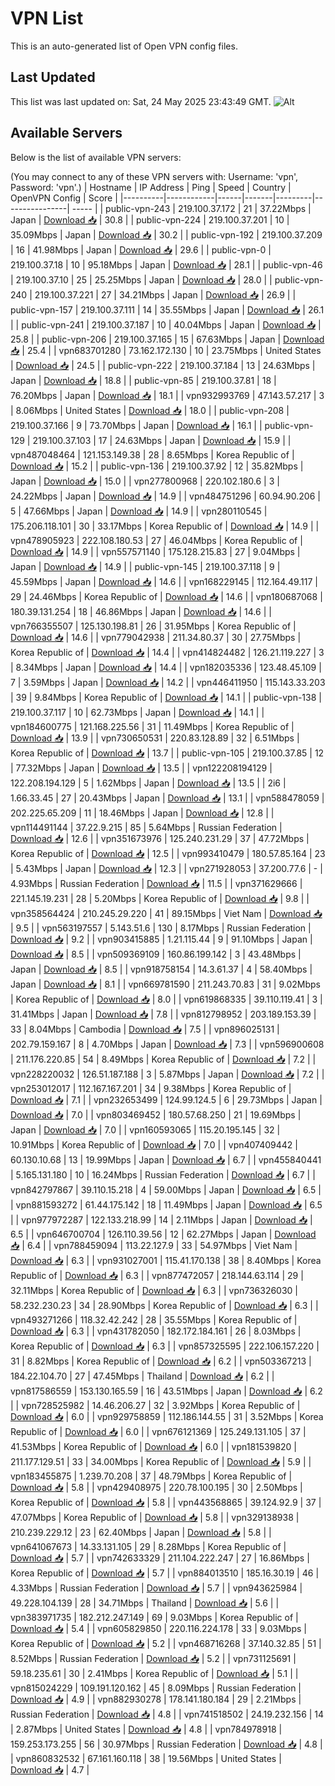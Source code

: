 # VPN List

This is an auto-generated list of Open VPN config files.

## Last Updated

This list was last updated on: Sat, 24 May 2025 23:43:49 GMT.
![Alt](https://repobeats.axiom.co/api/embed/186b98318ef1479477931607c1ad7d823f12451f.svg "Repobeats analytics image")

## Available Servers

Below is the list of available VPN servers:

(You may connect to any of these VPN servers with: Username: 'vpn', Password: 'vpn'.)
| Hostname | IP Address | Ping | Speed | Country | OpenVPN Config | Score |
|----------|------------|------|-------|---------|----------------| ----- |
| public-vpn-243 | 219.100.37.172 | 21 | 37.22Mbps | Japan | [Download 📥](./configs/server_0_JP.ovpn) | 30.8 |
| public-vpn-224 | 219.100.37.201 | 10 | 35.09Mbps | Japan | [Download 📥](./configs/server_1_JP.ovpn) | 30.2 |
| public-vpn-192 | 219.100.37.209 | 16 | 41.98Mbps | Japan | [Download 📥](./configs/server_2_JP.ovpn) | 29.6 |
| public-vpn-0 | 219.100.37.18 | 10 | 95.18Mbps | Japan | [Download 📥](./configs/server_3_JP.ovpn) | 28.1 |
| public-vpn-46 | 219.100.37.10 | 25 | 25.25Mbps | Japan | [Download 📥](./configs/server_4_JP.ovpn) | 28.0 |
| public-vpn-240 | 219.100.37.221 | 27 | 34.21Mbps | Japan | [Download 📥](./configs/server_5_JP.ovpn) | 26.9 |
| public-vpn-157 | 219.100.37.111 | 14 | 35.55Mbps | Japan | [Download 📥](./configs/server_6_JP.ovpn) | 26.1 |
| public-vpn-241 | 219.100.37.187 | 10 | 40.04Mbps | Japan | [Download 📥](./configs/server_7_JP.ovpn) | 25.8 |
| public-vpn-206 | 219.100.37.165 | 15 | 67.63Mbps | Japan | [Download 📥](./configs/server_8_JP.ovpn) | 25.4 |
| vpn683701280 | 73.162.172.130 | 10 | 23.75Mbps | United States | [Download 📥](./configs/server_9_US.ovpn) | 24.5 |
| public-vpn-222 | 219.100.37.184 | 13 | 24.63Mbps | Japan | [Download 📥](./configs/server_10_JP.ovpn) | 18.8 |
| public-vpn-85 | 219.100.37.81 | 18 | 76.20Mbps | Japan | [Download 📥](./configs/server_11_JP.ovpn) | 18.1 |
| vpn932993769 | 47.143.57.217 | 3 | 8.06Mbps | United States | [Download 📥](./configs/server_12_US.ovpn) | 18.0 |
| public-vpn-208 | 219.100.37.166 | 9 | 73.70Mbps | Japan | [Download 📥](./configs/server_13_JP.ovpn) | 16.1 |
| public-vpn-129 | 219.100.37.103 | 17 | 24.63Mbps | Japan | [Download 📥](./configs/server_14_JP.ovpn) | 15.9 |
| vpn487048464 | 121.153.149.38 | 28 | 8.65Mbps | Korea Republic of | [Download 📥](./configs/server_15_KR.ovpn) | 15.2 |
| public-vpn-136 | 219.100.37.92 | 12 | 35.82Mbps | Japan | [Download 📥](./configs/server_16_JP.ovpn) | 15.0 |
| vpn277800968 | 220.102.180.6 | 3 | 24.22Mbps | Japan | [Download 📥](./configs/server_17_JP.ovpn) | 14.9 |
| vpn484751296 | 60.94.90.206 | 5 | 47.66Mbps | Japan | [Download 📥](./configs/server_18_JP.ovpn) | 14.9 |
| vpn280110545 | 175.206.118.101 | 30 | 33.17Mbps | Korea Republic of | [Download 📥](./configs/server_19_KR.ovpn) | 14.9 |
| vpn478905923 | 222.108.180.53 | 27 | 46.04Mbps | Korea Republic of | [Download 📥](./configs/server_20_KR.ovpn) | 14.9 |
| vpn557571140 | 175.128.215.83 | 27 | 9.04Mbps | Japan | [Download 📥](./configs/server_21_JP.ovpn) | 14.9 |
| public-vpn-145 | 219.100.37.118 | 9 | 45.59Mbps | Japan | [Download 📥](./configs/server_22_JP.ovpn) | 14.6 |
| vpn168229145 | 112.164.49.117 | 29 | 24.46Mbps | Korea Republic of | [Download 📥](./configs/server_23_KR.ovpn) | 14.6 |
| vpn180687068 | 180.39.131.254 | 18 | 46.86Mbps | Japan | [Download 📥](./configs/server_24_JP.ovpn) | 14.6 |
| vpn766355507 | 125.130.198.81 | 26 | 31.95Mbps | Korea Republic of | [Download 📥](./configs/server_25_KR.ovpn) | 14.6 |
| vpn779042938 | 211.34.80.37 | 30 | 27.75Mbps | Korea Republic of | [Download 📥](./configs/server_26_KR.ovpn) | 14.4 |
| vpn414824482 | 126.21.119.227 | 3 | 8.34Mbps | Japan | [Download 📥](./configs/server_27_JP.ovpn) | 14.4 |
| vpn182035336 | 123.48.45.109 | 7 | 3.59Mbps | Japan | [Download 📥](./configs/server_28_JP.ovpn) | 14.2 |
| vpn446411950 | 115.143.33.203 | 39 | 9.84Mbps | Korea Republic of | [Download 📥](./configs/server_29_KR.ovpn) | 14.1 |
| public-vpn-138 | 219.100.37.117 | 10 | 62.73Mbps | Japan | [Download 📥](./configs/server_30_JP.ovpn) | 14.1 |
| vpn184600775 | 121.168.225.56 | 31 | 11.49Mbps | Korea Republic of | [Download 📥](./configs/server_31_KR.ovpn) | 13.9 |
| vpn730650531 | 220.83.128.89 | 32 | 6.51Mbps | Korea Republic of | [Download 📥](./configs/server_32_KR.ovpn) | 13.7 |
| public-vpn-105 | 219.100.37.85 | 12 | 77.32Mbps | Japan | [Download 📥](./configs/server_33_JP.ovpn) | 13.5 |
| vpn122208194129 | 122.208.194.129 | 5 | 1.62Mbps | Japan | [Download 📥](./configs/server_34_JP.ovpn) | 13.5 |
| 2i6 | 1.66.33.45 | 27 | 20.43Mbps | Japan | [Download 📥](./configs/server_35_JP.ovpn) | 13.1 |
| vpn588478059 | 202.225.65.209 | 11 | 18.46Mbps | Japan | [Download 📥](./configs/server_36_JP.ovpn) | 12.8 |
| vpn114491144 | 37.22.9.215 | 85 | 5.64Mbps | Russian Federation | [Download 📥](./configs/server_37_RU.ovpn) | 12.6 |
| vpn351673976 | 125.240.231.29 | 37 | 47.72Mbps | Korea Republic of | [Download 📥](./configs/server_38_KR.ovpn) | 12.5 |
| vpn993410479 | 180.57.85.164 | 23 | 5.43Mbps | Japan | [Download 📥](./configs/server_39_JP.ovpn) | 12.3 |
| vpn271928053 | 37.200.77.6 | - | 4.93Mbps | Russian Federation | [Download 📥](./configs/server_40_RU.ovpn) | 11.5 |
| vpn371629666 | 221.145.19.231 | 28 | 5.20Mbps | Korea Republic of | [Download 📥](./configs/server_41_KR.ovpn) | 9.8 |
| vpn358564424 | 210.245.29.220 | 41 | 89.15Mbps | Viet Nam | [Download 📥](./configs/server_42_VN.ovpn) | 9.5 |
| vpn563197557 | 5.143.51.6 | 130 | 8.17Mbps | Russian Federation | [Download 📥](./configs/server_43_RU.ovpn) | 9.2 |
| vpn903415885 | 1.21.115.44 | 9 | 91.10Mbps | Japan | [Download 📥](./configs/server_44_JP.ovpn) | 8.5 |
| vpn509369109 | 160.86.199.142 | 3 | 43.48Mbps | Japan | [Download 📥](./configs/server_45_JP.ovpn) | 8.5 |
| vpn918758154 | 14.3.61.37 | 4 | 58.40Mbps | Japan | [Download 📥](./configs/server_46_JP.ovpn) | 8.1 |
| vpn669781590 | 211.243.70.83 | 31 | 9.02Mbps | Korea Republic of | [Download 📥](./configs/server_47_KR.ovpn) | 8.0 |
| vpn619868335 | 39.110.119.41 | 3 | 31.41Mbps | Japan | [Download 📥](./configs/server_48_JP.ovpn) | 7.8 |
| vpn812798952 | 203.189.153.39 | 33 | 8.04Mbps | Cambodia | [Download 📥](./configs/server_49_KH.ovpn) | 7.5 |
| vpn896025131 | 202.79.159.167 | 8 | 4.70Mbps | Japan | [Download 📥](./configs/server_50_JP.ovpn) | 7.3 |
| vpn596900608 | 211.176.220.85 | 54 | 8.49Mbps | Korea Republic of | [Download 📥](./configs/server_51_KR.ovpn) | 7.2 |
| vpn228220032 | 126.51.187.188 | 3 | 5.87Mbps | Japan | [Download 📥](./configs/server_52_JP.ovpn) | 7.2 |
| vpn253012017 | 112.167.167.201 | 34 | 9.38Mbps | Korea Republic of | [Download 📥](./configs/server_53_KR.ovpn) | 7.1 |
| vpn232653499 | 124.99.124.5 | 6 | 29.73Mbps | Japan | [Download 📥](./configs/server_54_JP.ovpn) | 7.0 |
| vpn803469452 | 180.57.68.250 | 21 | 19.69Mbps | Japan | [Download 📥](./configs/server_55_JP.ovpn) | 7.0 |
| vpn160593065 | 115.20.195.145 | 32 | 10.91Mbps | Korea Republic of | [Download 📥](./configs/server_56_KR.ovpn) | 7.0 |
| vpn407409442 | 60.130.10.68 | 13 | 19.99Mbps | Japan | [Download 📥](./configs/server_57_JP.ovpn) | 6.7 |
| vpn455840441 | 5.165.131.180 | 10 | 16.24Mbps | Russian Federation | [Download 📥](./configs/server_58_RU.ovpn) | 6.7 |
| vpn842797867 | 39.110.15.218 | 4 | 59.00Mbps | Japan | [Download 📥](./configs/server_59_JP.ovpn) | 6.5 |
| vpn881593272 | 61.44.175.142 | 18 | 11.49Mbps | Japan | [Download 📥](./configs/server_60_JP.ovpn) | 6.5 |
| vpn977972287 | 122.133.218.99 | 14 | 2.11Mbps | Japan | [Download 📥](./configs/server_61_JP.ovpn) | 6.5 |
| vpn646700704 | 126.110.39.56 | 12 | 62.27Mbps | Japan | [Download 📥](./configs/server_62_JP.ovpn) | 6.4 |
| vpn788459094 | 113.22.127.9 | 33 | 54.97Mbps | Viet Nam | [Download 📥](./configs/server_63_VN.ovpn) | 6.3 |
| vpn931027001 | 115.41.170.138 | 38 | 8.40Mbps | Korea Republic of | [Download 📥](./configs/server_64_KR.ovpn) | 6.3 |
| vpn877472057 | 218.144.63.114 | 29 | 32.11Mbps | Korea Republic of | [Download 📥](./configs/server_65_KR.ovpn) | 6.3 |
| vpn736326030 | 58.232.230.23 | 34 | 28.90Mbps | Korea Republic of | [Download 📥](./configs/server_66_KR.ovpn) | 6.3 |
| vpn493271266 | 118.32.42.242 | 28 | 35.55Mbps | Korea Republic of | [Download 📥](./configs/server_67_KR.ovpn) | 6.3 |
| vpn431782050 | 182.172.184.161 | 26 | 8.03Mbps | Korea Republic of | [Download 📥](./configs/server_68_KR.ovpn) | 6.3 |
| vpn857325595 | 222.106.157.220 | 31 | 8.82Mbps | Korea Republic of | [Download 📥](./configs/server_69_KR.ovpn) | 6.2 |
| vpn503367213 | 184.22.104.70 | 27 | 47.45Mbps | Thailand | [Download 📥](./configs/server_70_TH.ovpn) | 6.2 |
| vpn817586559 | 153.130.165.59 | 16 | 43.51Mbps | Japan | [Download 📥](./configs/server_71_JP.ovpn) | 6.2 |
| vpn728525982 | 14.46.206.27 | 32 | 3.92Mbps | Korea Republic of | [Download 📥](./configs/server_72_KR.ovpn) | 6.0 |
| vpn929758859 | 112.186.144.55 | 31 | 3.52Mbps | Korea Republic of | [Download 📥](./configs/server_73_KR.ovpn) | 6.0 |
| vpn676121369 | 125.249.131.105 | 37 | 41.53Mbps | Korea Republic of | [Download 📥](./configs/server_74_KR.ovpn) | 6.0 |
| vpn181539820 | 211.177.129.51 | 33 | 34.00Mbps | Korea Republic of | [Download 📥](./configs/server_75_KR.ovpn) | 5.9 |
| vpn183455875 | 1.239.70.208 | 37 | 48.79Mbps | Korea Republic of | [Download 📥](./configs/server_76_KR.ovpn) | 5.8 |
| vpn429408975 | 220.78.100.195 | 30 | 2.50Mbps | Korea Republic of | [Download 📥](./configs/server_77_KR.ovpn) | 5.8 |
| vpn443568865 | 39.124.92.9 | 37 | 47.07Mbps | Korea Republic of | [Download 📥](./configs/server_78_KR.ovpn) | 5.8 |
| vpn329138938 | 210.239.229.12 | 23 | 62.40Mbps | Japan | [Download 📥](./configs/server_79_JP.ovpn) | 5.8 |
| vpn641067673 | 14.33.131.105 | 29 | 8.28Mbps | Korea Republic of | [Download 📥](./configs/server_80_KR.ovpn) | 5.7 |
| vpn742633329 | 211.104.222.247 | 27 | 16.86Mbps | Korea Republic of | [Download 📥](./configs/server_81_KR.ovpn) | 5.7 |
| vpn884013510 | 185.16.30.19 | 46 | 4.33Mbps | Russian Federation | [Download 📥](./configs/server_82_RU.ovpn) | 5.7 |
| vpn943625984 | 49.228.104.139 | 28 | 34.71Mbps | Thailand | [Download 📥](./configs/server_83_TH.ovpn) | 5.6 |
| vpn383971735 | 182.212.247.149 | 69 | 9.03Mbps | Korea Republic of | [Download 📥](./configs/server_84_KR.ovpn) | 5.4 |
| vpn605829850 | 220.116.224.178 | 33 | 9.03Mbps | Korea Republic of | [Download 📥](./configs/server_85_KR.ovpn) | 5.2 |
| vpn468716268 | 37.140.32.85 | 51 | 8.52Mbps | Russian Federation | [Download 📥](./configs/server_86_RU.ovpn) | 5.2 |
| vpn731125691 | 59.18.235.61 | 30 | 2.41Mbps | Korea Republic of | [Download 📥](./configs/server_87_KR.ovpn) | 5.1 |
| vpn815024229 | 109.191.120.162 | 45 | 8.09Mbps | Russian Federation | [Download 📥](./configs/server_88_RU.ovpn) | 4.9 |
| vpn882930278 | 178.141.180.184 | 29 | 2.21Mbps | Russian Federation | [Download 📥](./configs/server_89_RU.ovpn) | 4.8 |
| vpn741518502 | 24.19.232.156 | 14 | 2.87Mbps | United States | [Download 📥](./configs/server_90_US.ovpn) | 4.8 |
| vpn784978918 | 159.253.173.255 | 56 | 30.97Mbps | Russian Federation | [Download 📥](./configs/server_91_RU.ovpn) | 4.8 |
| vpn860832532 | 67.161.160.118 | 38 | 19.56Mbps | United States | [Download 📥](./configs/server_92_US.ovpn) | 4.7 |
